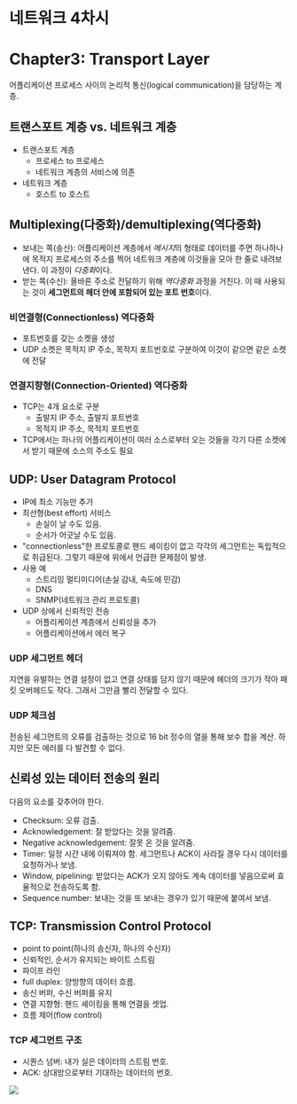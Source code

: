 # 네트워크 4차시

# Chapter3: Transport Layer
어플리케이션 프로세스 사이의 논리적 통신(logical communication)을 담당하는 계층.

## 트랜스포트 계층 vs. 네트워크 계층
- 트랜스포트 계층
    - 프로세스 to 프로세스
    - 네트워크 계층의 서비스에 의존
- 네트워크 계층
    - 호스트 to 호스트

## Multiplexing(다중화)/demultiplexing(역다중화)
- 보내는 쪽(송신): 어플리케이션 계층에서 *메시지*의 형태로 데이터를 주면 하나하나에 목적지 프로세스의 주소를 찍어 네트워크 계층에 이것들을 모아 한 줄로 내려보낸다. 이 과정이 *다중화*이다.
- 받는 쪽(수신): 올바른 주소로 전달하기 위해 *역다중화* 과정을 거친다. 이 때 사용되는 것이 **세그먼트의 헤더 안에 포함되어 있는 포트 번호**이다.

### 비연결형(Connectionless) 역다중화
- 포트번호를 갖는 소켓을 생성
- UDP 소켓은 목적지 IP 주소, 목적지 포트번호로 구분하여 이것이 같으면 같은 소켓에 전달

### 연결지향형(Connection-Oriented) 역다중화
- TCP는 4개 요소로 구분
    - 출발지 IP 주소, 출발지 포트번호
    - 목적지 IP 주소, 목적지 포트번호
- TCP에서는 하나의 어플리케이션이 여러 소스로부터 오는 것들을 각기 다른 소켓에서 받기 때문에 소스의 주소도 필요

## UDP: User Datagram Protocol
- IP에 최소 기능만 추가
- 최선형(best effort) 서비스
    - 손실이 날 수도 있음.
    - 순서가 어긋날 수도 있음.
- "connectionless"한 프로토콜로 핸드 셰이킹이 없고 각각의 세그먼트는 독립적으로 취급된다. 그렇기 때문에 위에서 언급한 문제점이 발생.
- 사용 예
    - 스트리밍 멀티미디어(손실 감내, 속도에 민감)
    - DNS
    - SNMP(네트워크 관리 프로토콜)
- UDP 상에서 신뢰적인 전송
    - 어플리케이션 계층에서 신뢰성을 추가
    - 어플리케이션에서 에러 복구

### UDP 세그먼트 헤더
지연을 유발하는 연결 설정이 없고 연결 상태를 담지 않기 때문에 헤더의 크기가 작아 패킷 오버헤드도 작다. 그래서 그만큼 빨리 전달할 수 있다.

### UDP 체크섬
전송된 세그먼트의 오류를 검출하는 것으로 16 bit 정수의 열을 통해 보수 합을 계산. 하지만 모든 에러를 다 발견할 수 없다.

## 신뢰성 있는 데이터 전송의 원리
다음의 요소를 갖추어야 한다.
- Checksum: 오류 검출.
- Acknowledgement: 잘 받았다는 것을 알려줌.
- Negative acknowledgement: 잘못 온 것을 알려줌.
- Timer: 일정 시간 내에 이뤄져야 함. 세그먼트나 ACK이 사라질 경우 다시 데이터를 요청하거나 보냄.
- Window, pipelining: 받았다는 ACK가 오지 않아도 계속 데이터를 넣음으로써 효율적으로 전송하도록 함.
- Sequence number: 보내는 것을 또 보내는 경우가 있기 때문에 붙여서 보냄.

## TCP: Transmission Control Protocol
- point to point(하나의 송신자, 하나의 수신자)
- 신뢰적인, 순서가 유지되는 바이트 스트림
- 파이프 라인
- full duplex: 양방향의 데이터 흐름.
- 송신 버퍼, 수신 버퍼를 유지
- 연결 지향형: 핸드 셰이킹을 통해 연결을 셋업.
- 흐름 제어(flow control)

### TCP 세그먼트 구조
- 시퀀스 넘버: 내가 실은 데이터의 스트림 번호.
- ACK: 상대방으로부터 기대하는 데이터의 번호.

![](images/ackseqScenario.png)

